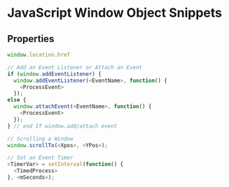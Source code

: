 # JavaScript Window Object Snippets

## Properties
```javascript
window.location.href
```

```javascript
// Add an Event Listener or Attach an Event
if (window.addEventListener) {
  window.addEventListener(<EventName>, function() {
    <ProcessEvent>
  });
else {
  window.attachEvent(<EventName>, function() {
    <ProcessEvent>
  });
} // end If window.add/attach event

// Scrolling a Window
window.scrollTo(<Xpos>, <YPos>);

// Set an Event Timer
<TimerVar> = setInterval(function() {
  <TimedProcess>
}, <mSeconds>);
```

